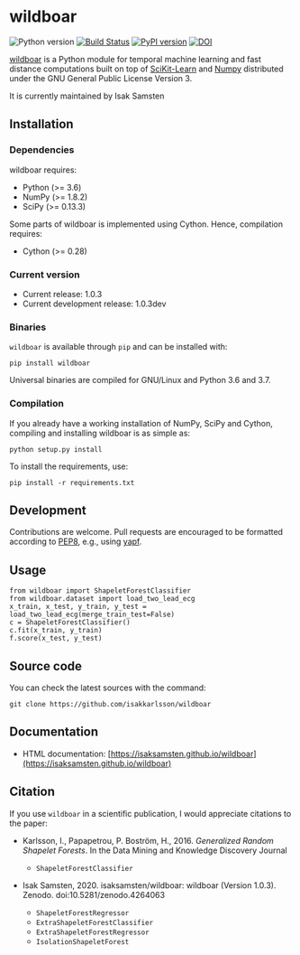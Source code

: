 # wildboar
![Python version](https://img.shields.io/badge/python-3.7%20%7C%203.8-blue)
[![Build Status](https://travis-ci.com/isaksamsten/wildboar.svg?branch=master)](https://travis-ci.com/isaksamsten/wildboar)
[![PyPI version](https://badge.fury.io/py/wildboar.svg)](https://badge.fury.io/py/wildboar)
[![DOI](https://zenodo.org/badge/DOI/10.5281/zenodo.4264063.svg)](https://doi.org/10.5281/zenodo.4264063)

[wildboar](https://isaksamsten.github.io/wildboar/) is a Python module for temporal machine learning and fast
distance computations built on top of
[SciKit-Learn](https://scikit-learn.org) and [Numpy](https://numpy.org)
distributed under the GNU General Public License Version 3.

It is currently maintained by Isak Samsten

## Installation

### Dependencies

wildboar requires:

 * Python (>= 3.6)
 * NumPy (>= 1.8.2)
 * SciPy (>= 0.13.3)
 
Some parts of wildboar is implemented using Cython. Hence, compilation
requires:

 * Cython (>= 0.28)

### Current version

- Current release: 1.0.3
- Current development release: 1.0.3dev

### Binaries

`wildboar` is available through `pip` and can be installed with:

    pip install wildboar

Universal binaries are compiled for GNU/Linux and Python 3.6 and 3.7.

### Compilation

If you already have a working installation of NumPy, SciPy and Cython,
compiling and installing wildboar is as simple as:

    python setup.py install
	
To install the requirements, use:

    pip install -r requirements.txt
	

## Development

Contributions are welcome. Pull requests are encouraged to be
formatted according to
[PEP8](https://www.python.org/dev/peps/pep-0008/), e.g., using
[yapf](https://github.com/google/yapf).

## Usage

    from wildboar import ShapeletForestClassifier
    from wildboar.dataset import load_two_lead_ecg
    x_train, x_test, y_train, y_test = load_two_lead_ecg(merge_train_test=False)
    c = ShapeletForestClassifier()
    c.fit(x_train, y_train)
    f.score(x_test, y_test)

## Source code

You can check the latest sources with the command:

    git clone https://github.com/isakkarlsson/wildboar
    
## Documentation

* HTML documentation: [https://isaksamsten.github.io/wildboar](https://isaksamsten.github.io/wildboar)
	
## Citation
If you use `wildboar` in a scientific publication, I would appreciate
citations to the paper:
- Karlsson, I., Papapetrou, P. Boström, H., 2016.
 *Generalized Random Shapelet Forests*. In the Data Mining and
 Knowledge Discovery Journal
  - `ShapeletForestClassifier`

- Isak Samsten, 2020. isaksamsten/wildboar: wildboar (Version 1.0.3). Zenodo. doi:10.5281/zenodo.4264063
  - `ShapeletForestRegressor`
  - `ExtraShapeletForestClassifier`
  - `ExtraShapeletForestRegressor`
  - `IsolationShapeletForest`
